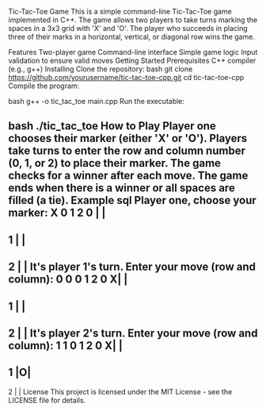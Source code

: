 Tic-Tac-Toe Game
This is a simple command-line Tic-Tac-Toe game implemented in C++. The game allows two players to take turns marking the spaces in a 3x3 grid with 'X' and 'O'. The player who succeeds in placing three of their marks in a horizontal, vertical, or diagonal row wins the game.

Features
Two-player game
Command-line interface
Simple game logic
Input validation to ensure valid moves
Getting Started
Prerequisites
C++ compiler (e.g., g++)
Installing
Clone the repository:
bash
git clone https://github.com/yourusername/tic-tac-toe-cpp.git
cd tic-tac-toe-cpp
Compile the program:

bash
g++ -o tic_tac_toe main.cpp
Run the executable:

bash
./tic_tac_toe
How to Play
Player one chooses their marker (either 'X' or 'O').
Players take turns to enter the row and column number (0, 1, or 2) to place their marker.
The game checks for a winner after each move.
The game ends when there is a winner or all spaces are filled (a tie).
Example
sql
Player one, choose your marker: X
  0 1 2
0  | | 
  -----
1  | | 
  -----
2  | | 
It's player 1's turn. Enter your move (row and column): 0 0
  0 1 2
0 X| | 
  -----
1  | | 
  -----
2  | | 
It's player 2's turn. Enter your move (row and column): 1 1
  0 1 2
0 X| | 
  -----
1  |O| 
  -----
2  | | 
License
This project is licensed under the MIT License - see the LICENSE file for details.


